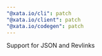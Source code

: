 ```yaml
---
"@xata.io/cli": patch
"@xata.io/client": patch
"@xata.io/codegen": patch
---
```


Support for JSON and Revlinks
